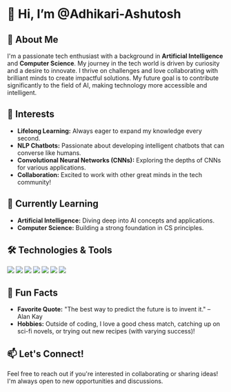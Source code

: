 # 👋 Hi, I’m @Adhikari-Ashutosh

## 🌟 About Me
I'm a passionate tech enthusiast with a background in **Artificial Intelligence** and **Computer Science**. My journey in the tech world is driven by curiosity and a desire to innovate. I thrive on challenges and love collaborating with brilliant minds to create impactful solutions. My future goal is to contribute significantly to the field of AI, making technology more accessible and intelligent.

## 👀 Interests
- **Lifelong Learning:** Always eager to expand my knowledge every second.
- **NLP Chatbots:** Passionate about developing intelligent chatbots that can converse like humans.
- **Convolutional Neural Networks (CNNs):** Exploring the depths of CNNs for various applications.
- **Collaboration:** Excited to work with other great minds in the tech community!

## 🌱 Currently Learning
- **Artificial Intelligence:** Diving deep into AI concepts and applications.
- **Computer Science:** Building a strong foundation in CS principles.

## 🛠️ Technologies & Tools
<img src="https://img.shields.io/badge/Obsidian-483699?style=for-the-badge&logo=Obsidian&logoColor=white" /> <img src="https://img.shields.io/badge/Numpy-777BB4?style=for-the-badge&logo=numpy&logoColor=white" /> <img src="https://img.shields.io/badge/Pandas-2C2D72?style=for-the-badge&logo=pandas&logoColor=white" /> <img src="https://img.shields.io/badge/TensorFlow-FF6F00?style=for-the-badge&logo=tensorflow&logoColor=white" /> <img src="https://img.shields.io/badge/Keras-FF0000?style=for-the-badge&logo=keras&logoColor=white" /> <img src="https://img.shields.io/badge/PyTorch-EE4C2C?style=for-the-badge&logo=pytorch&logoColor=white" /> <img src="https://img.shields.io/badge/-HuggingFace-FDEE21?style=for-the-badge&logo=HuggingFace&logoColor=black" />

## 🎉 Fun Facts
- **Favorite Quote:** "The best way to predict the future is to invent it." – Alan Kay
- **Hobbies:** Outside of coding, I love a good chess match, catching up on sci-fi novels, or trying out new recipes (with varying success)!

## 📫 Let's Connect!
Feel free to reach out if you're interested in collaborating or sharing ideas! I'm always open to new opportunities and discussions.
